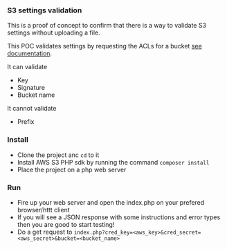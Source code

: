 ### S3 settings validation
This is a proof of concept to confirm that there is a way to validate S3 settings without uploading a file.

This POC validates settings by requesting the ACLs for a bucket [see documentation](http://docs.aws.amazon.com/aws-sdk-php/v2/api/class-Aws.S3.S3Client.html#_getBucketAcl).

It can validate
* Key
* Signature
* Bucket name

It cannot validate
* Prefix

### Install
* Clone the project anc `cd` to it
* Install AWS S3 PHP sdk by running the command `composer install`
* Place the project on a php web server

### Run 
* Fire up your web server and open the index.php on your prefered browser/httt client
* If you will see a JSON response with some instructions and error types then you are good to start testing!
* Do a get request to `index.php?cred_key=<aws_key>&cred_secret=<aws_secret>&bucket=<bucket_name>`